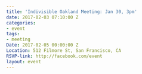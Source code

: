 ```yaml
---
title: 'Indivisible Oakland Meeting: Jan 30, 3pm'
date: 2017-02-03 07:10:00 Z
categories:
- event
tags:
- meeting
Date: 2017-02-05 00:00:00 Z
Location: 512 Filmore St, San Francisco, CA
RSVP-link: http://facebook.com/event
layout: event
---
```


